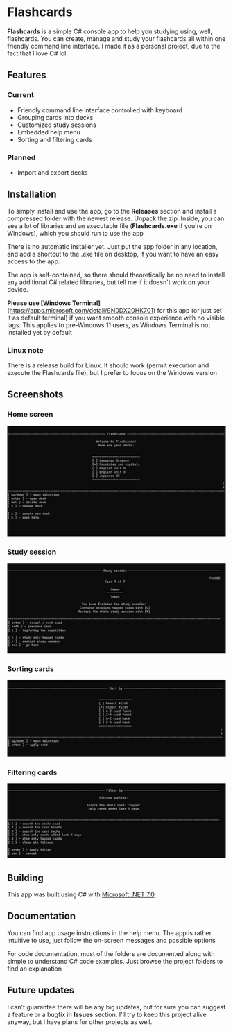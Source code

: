 # Flashcards
**Flashcards** is a simple C# console app to help you studying using, well, flashcards. You can create, manage and study your flashcards all within one friendly command line interface. I made it as a personal project, due to the fact that I love C# lol.

## Features

### Current ###
- Friendly command line interface controlled with keyboard
- Grouping cards into decks
- Customized study sessions
- Embedded help menu
- Sorting and filtering cards
### Planned ###
- Import and export decks

## Installation ##
To simply install and use the app, go to the **Releases** section and install a compressed folder with the newest release. Unpack the zip. Inside, you can see a lot of libraries and an executable file (**Flashcards.exe** if you're on Windows), which you should run to use the app

There is no automatic installer yet. Just put the app folder in any location, and add a shortcut to the .exe file on desktop, if you want to have an easy access to the app.

The app is self-contained, so there should theoretically be no need to install any additional C# related libraries, but tell me if it doesn't work on your device.

**Please use [Windows Terminal]**(https://apps.microsoft.com/detail/9N0DX20HK701) for this app (or just set it as default terminal) if you want smooth console experience with no visible lags. This applies to pre-Windows 11 users, as Windows Terminal is not installed yet by default

### Linux note ###
There is a release build for Linux. It should work (permit execution and execute the Flashcards file), but I prefer to focus on the Windows version

## Screenshots ##
### Home screen ###
![App menu](screenshots/menu.png)
### Study session ###
![Study session menu](screenshots/studysession.png)
### Sorting cards ###
![Sorting menu](screenshots/sorting.png)
### Filtering cards ###
![Filtering menu](screenshots/filtering.png)

## Building ##
This app was built using C# with [Microsoft .NET 7.0](https://dotnet.microsoft.com/en-us/download)

## Documentation ##
You can find app usage instructions in the help menu. The app is rather intuitive to use, just follow the on-screen messages and possible options

For code documentation, most of the folders are documented along with simple to understand C# code examples. Just browse the project folders to find an explanation

## Future updates ##
I can't guarantee there will be any big updates, but for sure you can suggest a feature or a bugfix in **Issues** section. I'll try to keep this project alive anyway, but I have plans for other projects as well.
